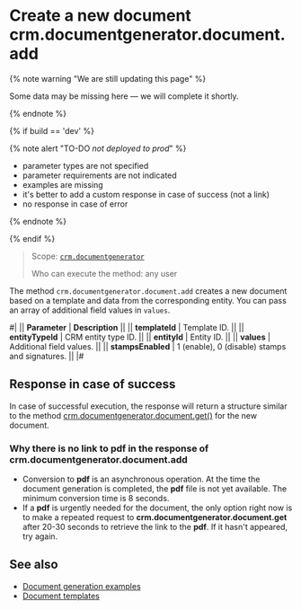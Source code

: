 # Create a new document crm.documentgenerator.document.add

{% note warning "We are still updating this page" %}

Some data may be missing here — we will complete it shortly.

{% endnote %}

{% if build == 'dev' %}

{% note alert "TO-DO _not deployed to prod_" %}

- parameter types are not specified
- parameter requirements are not indicated
- examples are missing
- it's better to add a custom response in case of success (not a link)
- no response in case of error

{% endnote %}

{% endif %}

> Scope: [`crm.documentgenerator`](../../../scopes/permissions.md)
>
> Who can execute the method: any user

The method `crm.documentgenerator.document.add` creates a new document based on a template and data from the corresponding entity. You can pass an array of additional field values in `values`.

#|
|| **Parameter** | **Description** ||
|| **templateId** | Template ID. ||
|| **entityTypeId** | CRM entity type ID. ||
|| **entityId** | Entity ID. ||
|| **values** | Additional field values. ||
|| **stampsEnabled** | 1 (enable), 0 (disable) stamps and signatures. ||
|#

## Response in case of success

In case of successful execution, the response will return a structure similar to the method [crm.documentgenerator.document.get()](./crm-document-generator-document-get.md) for the new document.

### Why there is no link to **pdf** in the response of **crm.documentgenerator.document.add**

- Conversion to **pdf** is an asynchronous operation. At the time the document generation is completed, the **pdf** file is not yet available. The minimum conversion time is 8 seconds.
- If a **pdf** is urgently needed for the document, the only option right now is to make a repeated request to **crm.documentgenerator.document.get** after 20-30 seconds to retrieve the link to the **pdf**. If it hasn't appeared, try again.

## See also

- [Document generation examples](../../../document-generator/examples/index.md)
- [Document templates](https://helpdesk.bitrix24.com/open/19441484/)